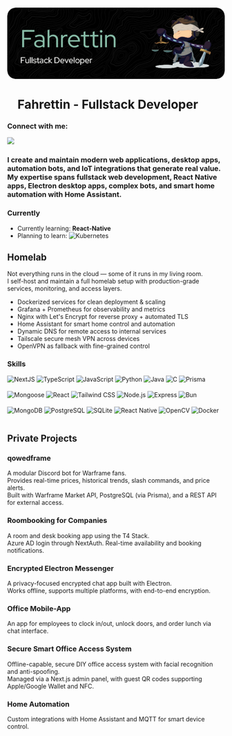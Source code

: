 ![Fahrettin - Fullstack Developer](./fahri.png)

<div id="toc">
  <ul align="left" style="list-style: none">
    <summary>
      <h1>
        Fahrettin - Fullstack Developer
      </h1>
    </summary>
  </ul>
</div>

**<h3 align="left">Connect with me:</h3>**  
<p align="left">
  <a href="https://github.com/godstepx" target="_blank">
    <img src="https://img.shields.io/badge/GitHub-100000?logo=github&logoColor=white" height="28" style="margin-right: 4px">
  </a>
</p>

<h3 align="left">I create and maintain modern web applications, desktop apps, automation bots, and IoT integrations that generate real value.  
My expertise spans fullstack web development, React Native apps, Electron desktop apps, complex bots, and smart home automation with Home Assistant.</h3>

**<h3 align="left">Currently</h3>**  

- Currently learning: **React-Native**  
- Planning to learn: <img src="https://img.shields.io/badge/Kubernetes-326CE5?logo=kubernetes&logoColor=white" alt="Kubernetes" style="vertical-align: bottom;" />

**<h2 align="left">Homelab</h2>**  

Not everything runs in the cloud — some of it runs in my living room.  
I self-host and maintain a full homelab setup with production-grade services, monitoring, and access layers.

- Dockerized services for clean deployment & scaling  
- Grafana + Prometheus for observability and metrics  
- Nginx with Let's Encrypt for reverse proxy + automated TLS  
- Home Assistant for smart home control and automation  
- Dynamic DNS for remote access to internal services  
- Tailscale secure mesh VPN across devices  
- OpenVPN as fallback with fine-grained control  

**<h3 align="left">Skills</h3>**  

<div style="display: flex; flex-wrap: wrap; gap: 4px; justify-content: left;"> 
  <img src="https://img.shields.io/badge/Next.js-000000?logo=next.js&logoColor=white" height="32" alt="NextJS"> 
  <img src="https://img.shields.io/badge/TypeScript-3178C6?logo=typescript&logoColor=white" height="32" alt="TypeScript"> 
  <img src="https://img.shields.io/badge/JavaScript-F7DF1C?logo=javascript&logoColor=white" height="32" alt="JavaScript"> 
  <img src="https://img.shields.io/badge/Python-306998?logo=python&logoColor=white" height="32" alt="Python"> 
  <img src="https://img.shields.io/badge/Java-007396?logo=java&logoColor=white" height="32" alt="Java"> 
  <img src="https://img.shields.io/badge/C-A8B9CC?logo=c&logoColor=white" height="32" alt="C"> 
  <img src="https://img.shields.io/badge/Prisma-2D3748?logo=prisma&logoColor=white" height="32" alt="Prisma"> 
  <img src="https://img.shields.io/badge/Mongoose-880000?logo=mongoose&logoColor=white" height="32" alt="Mongoose"> 
  <img src="https://img.shields.io/badge/React-20232A?logo=react&logoColor=61DAFB" height="32" alt="React"> 
  <img src="https://img.shields.io/badge/Tailwind_CSS-38B2AC?logo=tailwind-css&logoColor=white" height="32" alt="Tailwind CSS"> 
  <img src="https://img.shields.io/badge/Node.js-8CC84B?logo=node.js&logoColor=white" height="32" alt="Node.js"> 
  <img src="https://img.shields.io/badge/Express-000000?logo=express&logoColor=white" height="32" alt="Express"> 
  <img src="https://img.shields.io/badge/Bun-FFDF00?logo=bun&logoColor=White" height="32" alt="Bun"> 
  <img src="https://img.shields.io/badge/MongoDB-4EA94B?logo=mongodb&logoColor=white" height="32" alt="MongoDB"> 
  <img src="https://img.shields.io/badge/PostgreSQL-316192?logo=postgresql&logoColor=white" height="32" alt="PostgreSQL"> 
  <img src="https://img.shields.io/badge/SQLite-003B57?logo=sqlite&logoColor=white" height="32" alt="SQLite"> 
  <img src="https://img.shields.io/badge/React_Native-20232A?logo=react&logoColor=61DAFB" height="32" alt="React Native"> 
  <img src="https://img.shields.io/badge/OpenCV-5C3EE8?logo=opencv&logoColor=white" height="32" alt="OpenCV"> 
  <img src="https://img.shields.io/badge/Docker-2496ED?logo=docker&logoColor=white" height="32" alt="Docker"> 
</div>

## Private Projects

### qowedframe  
A modular Discord bot for Warframe fans.  
Provides real-time prices, historical trends, slash commands, and price alerts.  
Built with Warframe Market API, PostgreSQL (via Prisma), and a REST API for external access.

### Roombooking for Companies  
A room and desk booking app using the T4 Stack.  
Azure AD login through NextAuth. Real-time availability and booking notifications.

### Encrypted Electron Messenger  
A privacy-focused encrypted chat app built with Electron.  
Works offline, supports multiple platforms, with end-to-end encryption.

### Office Mobile-App  
An app for employees to clock in/out, unlock doors, and order lunch via chat interface.

### Secure Smart Office Access System  
Offline-capable, secure DIY office access system with facial recognition and anti-spoofing.  
Managed via a Next.js admin panel, with guest QR codes supporting Apple/Google Wallet and NFC.

### Home Automation  
Custom integrations with Home Assistant and MQTT for smart device control.
